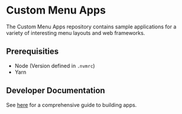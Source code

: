 # Custom Menu Apps

The Custom Menu Apps repository contains sample applications for a variety of interesting menu layouts and web frameworks.

## Prerequisities

- Node (Version defined in `.nvmrc`)
- Yarn

## Developer Documentation

See [here](https://raydiant.notion.site/How-do-I-develop-an-app-487d7064eeec402fb7d376a5f6e6eed9) for a comprehensive guide to building apps.
